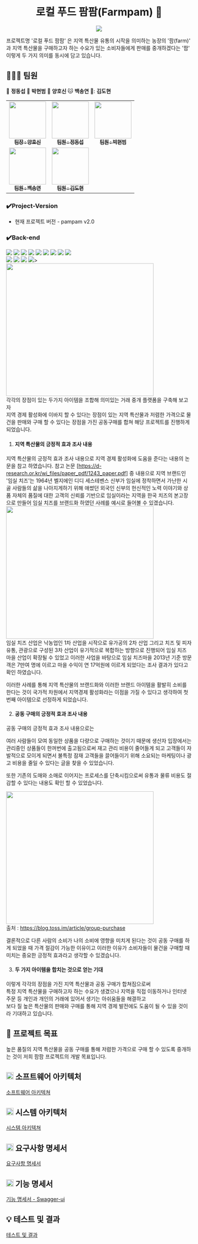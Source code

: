 <h1 align="center">로컬 푸드 팜팜(Farmpam) 🌽 </h1>
<div align="center"> 
 <img src="https://github.com/beyond-sw-camp/be02-2nd-pampam-ecomerce/assets/80888180/8aed3a9f-e5cc-4bf5-b8e6-9cfdce5a3a2f"/>
</div>

프로젝트명 '로컬 푸드 팜팜' 은 지역 특산물 유통의 시작을 의미하는 농장의 '팜(farm)' 과 지역 특산물을 구매하고자 하는 수요가 있는 소비자들에게 판매를 중개하겠다는 '팜' 이렇게 두 가지 의미를 동시에 담고 있습니다.

## 🧑‍🤝‍🧑 팀원

🐯 **정동섭** 🐶 **박현범** 🐺 **양호신** 🐱 **백송연** 🐧: **김도현** 

<table>
  <tbody>
    <tr>
      <td align="center"><a href="https://github.com/Hosae0905"><img src="https://github.com/beyond-sw-camp/be02-2nd-pampam-ecomerce/assets/80888180/71e60cdb-cc1c-4f25-829c-9e6e33d4fd8c" width="100px;" alt=""/><br /><sub><b> 팀장 : 양호신</b></sub></a><br /></td>
      <td align="center"><a href="https://github.com/JungDongSeob"><img src="https://github.com/beyond-sw-camp/be02-2nd-pampam-ecomerce/assets/80888180/d6210ade-6e08-4f1a-a893-a96e064a7c8f" width="100px;" alt=""/><br /><sub><b> 팀원 : 정동섭</b></sub></a><br /></td>
      <td align="center"><a href="https://github.com/ParkHyeonBeom"><img src="https://github.com/beyond-sw-camp/be02-2nd-pampam-ecomerce/assets/80888180/852c7c08-43c8-4aba-bb02-894ad52f7daa" width="100px;" alt=""/><br /><sub><b> 팀원 : 박현범</b></sub></a><br /></td>
     <tr/>
      <td align="center"><a href="https://github.com/SongYeonBaek"><img src="https://github.com/beyond-sw-camp/be02-2nd-pampam-ecomerce/assets/80888180/7db0d8e5-d406-46f3-9164-aa7b23b9a69f" width="100px;" alt=""/><br /><sub><b> 팀원 : 백송연</b></sub></a><br /></td>
      <td align="center"><a href="https://github.com/dohyun0408"><img src="https://github.com/beyond-sw-camp/be02-2nd-pampam-ecomerce/assets/80888180/262aa149-cebf-4e86-a422-29ed9349d745" width="100px;" alt=""/><br /><sub><b> 팀원 : 김도현 </b></sub></a><br /></td>
    </tr>
  </tbody>
</table>

### ✔️Project-Version
* 현재 프로젝트 버전 - pampam v2.0

### ✔️Back-end

<img src="https://img.shields.io/badge/mysql-4479A1?style=for-the-badge&logo=mysql&logoColor=white"> <img src="https://img.shields.io/badge/linux-FCC624?style=for-the-badge&logo=linux&logoColor=black"> <img src="https://img.shields.io/badge/java-007396?style=for-the-badge&logo=java&logoColor=white"> <img src="https://img.shields.io/badge/Spring-6DB33F?style=for-the-badge&logo=Spring&logoColor=green"> <img src="https://img.shields.io/badge/Spring Boot-6DB33F?style=for-the-badge&logo=Spring Boot&logoColor=yellow"> <img src="https://img.shields.io/badge/Kafka-231F20?style=for-the-badge&logo=Kafka&logoColor=white"> <img src="https://img.shields.io/badge/Spring Security-6DB33F?style=for-the-badge&logo=Spring Security&logoColor=green"> <img src="https://img.shields.io/badge/CentOS-262577?style=for-the-badge&logo=CentOS&logoColor=blue"> <img src="https://img.shields.io/badge/Swagger-85EA2D?style=for-the-badge&logo=Swagger&logoColor=green"><br><img src="https://img.shields.io/badge/Gradle-02303A?style=for-the-badge&logo=Gradle&logoColor=skyblue"> <img src="https://img.shields.io/badge/Json Web Tokens-000000?style=for-the-badge&logo=Json Web Tokens&logoColor=purple"> <img src="https://img.shields.io/badge/Eureka-EE2950?style=for-the-badge&logo=Eureka&logoColor=purple"> <img src="https://img.shields.io/badge/OpenFeign-9013FE?style=for-the-badge&logo=OpenFeign&logoColor=orange">><br> 
<img src="https://github.com/beyond-sw-camp/be02-2nd-pampam-ecomerce/assets/80888180/c7557c99-37ef-439b-aa09-25263e1f2f7c" width="400" height="360"><br>
각각의 장점이 있는 두가지 아이템을 조합해 의미있는 거래 중개 플랫폼을 구축해 보고자  
지역 경제 활성화에 이바지 할 수 있다는 장점이 있는 지역 특산물과 저렴한 가격으로 물건을 판매와 구매 할 수 있다는 장점을 가진 공동구매를 합쳐 해당 프로젝트를 진행하게 되었습니다.


1. #### 지역 특산물의 긍정적 효과 조사 내용

지역 특산물의 긍정적 효과 조사 내용으로 지역 경제 활성화에 도움을 준다는 내용의 논문을 참고 하였습니다.
참고 논문 [https://d-research.or.kr/wi_files/paper_pdf/1243_paper.pdf] 중 내용으로 지역 브랜드인 '임실 치즈'는 1964년 벨지에인 디디 세스테벤스 신부가 임실에 정착하면서 가난한 시골 사람들의 삶을 나아지게하기 위해 애썼던 외국인 신부의 헌신적인 노력 이야기와 상품 자체의 품질에 대한 고객의 신뢰를 기반으로 임실이라는 지역을 한국 치즈의 본고장으로 만들어 임실 치즈를 브랜드화 하였던 사례를 예시로 들어볼 수 있겠습니다.
<img src="https://github.com/beyond-sw-camp/be02-2nd-pampam-ecomerce/assets/80888180/4b79c839-ca19-485a-aae8-b59b97e4a58f" width="400" height="360"/></h1>  
임실 치즈 산업은 낙농업인 1차 산업을 시작으로 유가공의 2차 산업 그리고 치즈 및 피자 유통, 관광으로 구성된 3차 산업이 유기적으로 복합하는 방향으로 진행되어 임실 치즈 마을 산업이 확장될 수 있었고 이러한 사업을 바탕으로 임실 치즈마을 2013년 기준 방문객은 7만여 명에 이르고 마을 수익이 연 17억원에 이르게 되었다는 조사 결과가 있다고 확인 하였습니다.

이러한 사례를 통해 지역 특산물의 브랜드화와 이러한 브랜드 아이템을 활발히 소비를 한다는 것이 국가적 차원에서 지역경제 활성화라는 이점을 가질 수 있다고 생각하여 첫 번째 아이템으로 선정하게 되었습니다.

2. #### 공동 구매의 긍정적 효과 조사 내용

공동 구매의 긍정적 효과 조사 내용으로는  

여러 사람들이 모여 동일한 상품을 다량으로 구매하는 것이기 때문에 생산자 입장에서는 관리중인 상품들이 한꺼번에 출고됨으로써 재고 관리 비용이 줄어들게 되고 
고객들이 자발적으로 모이게 되면서 불특정 잠재 고객들을 끌어들이기 위해 소요되는 마케팅이나 광고 비용을 줄일 수 있다는 글을 찾을 수 있었습니다.  

또한 기존의 도매와 소매로 이어지는 프로세스를 단축시킴으로써 유통과 물류 비용도 절감할 수 있다는 내용도 확인 할 수 있었습니다.  

<img src="https://github.com/beyond-sw-camp/be02-2nd-pampam-ecomerce/assets/80888180/6aa5cfb6-50e1-4f32-b2d4-de0e32fbb482" width="400" height="360"/></h1>  
출처 : https://blog.toss.im/article/group-purchase

결론적으로 다른 사람의 소비가 나의 소비에 영향을 미치게 된다는 것이 공동 구매를 하게 되었을 때 가격 절감이 가능한 이유이고 이러한 이유가 소비자들이 물건을 구매할 때 미치는 중요한 긍정적 효과라고 생각할 수 있겠습니다.


3. #### 두 가지 아이템을 합치는 것으로 얻는 기대

이렇게 각각의 장점을 가진 지역 특산물과 공동 구매가 합쳐짐으로써  
특정 지역 특산물을 구매하고자 하는 수요가 생겼으나 지역을 직접 이동하거나 인터넷 주문 등 개인과 개인의 거래에 있어서 생기는 아쉬움들을 해결하고  
보다 질 높은 특산물의 판매와 구매를 통해 지역 경제 발전에도 도움이 될 수 있을 것이라 기대하고 있습니다.


## 🎯 프로젝트 목표
높은 품질의 지역 특산물을 공동 구매를 통해 저렴한 가격으로 구매 할 수 있도록 중개하는 것이 저희 팜팜 프로젝트의 개발 목표입니다.

## <img src="https://github.com/beyond-sw-camp/be02-2nd-pampam-ecomerce/assets/149215818/7acae907-174d-445e-9a76-2c114b450ee1" width="20" height="20"/> 소프트웨어 아키텍처
<a href="https://github.com/beyond-sw-camp/be02-2nd-pampam-ecomerce/wiki/2.-%EC%86%8C%ED%94%84%ED%8A%B8%EC%9B%A8%EC%96%B4-%EC%95%84%ED%82%A4%ED%85%8D%EC%B2%98">소프트웨어 아키텍쳐</a>

## <img src="https://github.com/beyond-sw-camp/be02-2nd-pampam-ecomerce/assets/149215818/bc4befdd-26d1-405d-bb07-be67a50f8dd1" width="20" height="20"/> 시스템 아키텍처
<a href="https://github.com/beyond-sw-camp/be02-2nd-pampam-ecomerce/wiki/3.-%EC%8B%9C%EC%8A%A4%ED%85%9C-%EC%95%84%ED%82%A4%ED%85%8D%EC%B2%98">시스템 아키텍쳐</a>

## <img src="https://github.com/beyond-sw-camp/be02-2nd-pampam-ecomerce/assets/149215818/931176e3-5f72-4235-868c-06e0f803dc2d" width="20" height="20"/> 요구사항 명세서
<a href="https://github.com/beyond-sw-camp/be02-2nd-pampam-ecomerce/files/13983056/FARMPAM.xlsx">요구사항 명세서</a>


## <img src="https://github.com/beyond-sw-camp/be02-2nd-pampam-ecomerce/assets/149215818/a345f688-56fd-436e-bf91-4f01562c0a6e" width="20" height="20"/> 기능 명세서
<a href="http://www.pampam.n-e.kr:8080/swagger-ui/"> 기능 명세서 - Swagger-ui </a>





## 💡 테스트 및 결과
<a href="https://github.com/beyond-sw-camp/be02-2nd-pampam-ecomerce/wiki/4.-%EA%B8%B0%EB%8A%A5-%EA%B5%AC%ED%98%84"> 테스트 및 결과</a>

